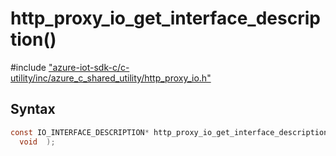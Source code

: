 # http_proxy_io_get_interface_description()

\#include ["azure-iot-sdk-c/c-utility/inc/azure_c_shared_utility/http_proxy_io.h"](../iot-c-ref-http-proxy-io-h.md)  

## Syntax

```C
const IO_INTERFACE_DESCRIPTION* http_proxy_io_get_interface_description(
  void  );

```

